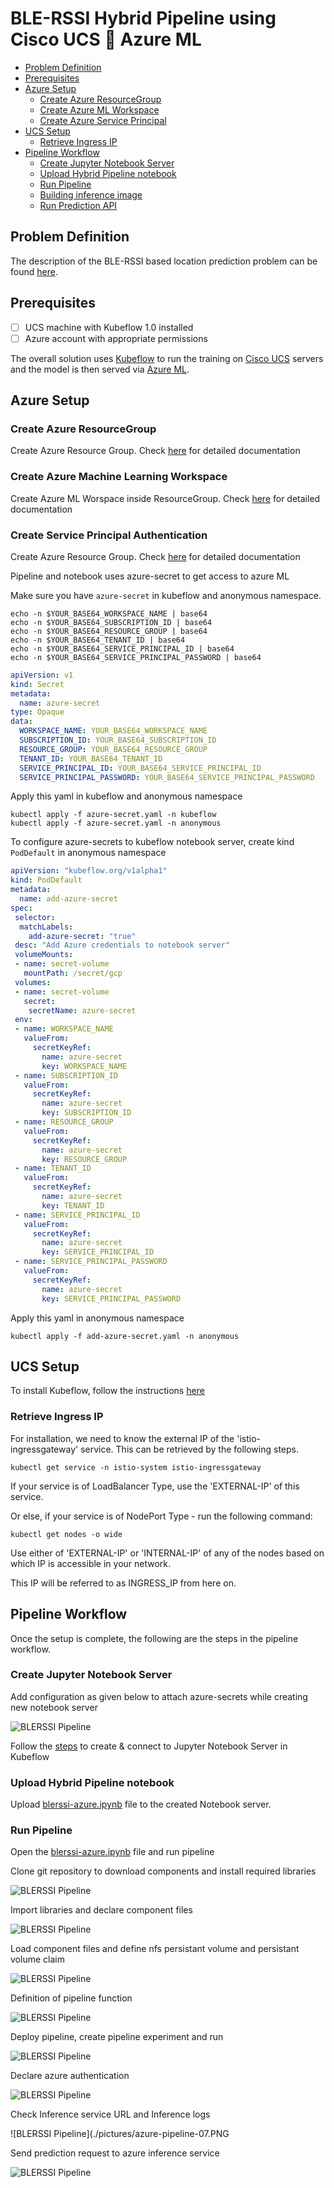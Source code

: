 # BLE-RSSI Hybrid Pipeline using Cisco UCS 🤝 Azure ML
<!-- vscode-markdown-toc -->
* [Problem Definition](#ProblemDefinition)
* [Prerequisites](#Prerequisites)
* [Azure Setup](#AzureSetup)
	* [Create Azure ResourceGroup](#CreateResourceGroup)
	* [Create Azure ML Workspace](#CreateMLWorkspace)
	* [Create Azure Service Principal](#CreateServicePreincpal)
* [UCS Setup](#UCSSetup)
	* [Retrieve Ingress IP](#RetrieveIngressIP)
* [Pipeline Workflow](#PipelineWorkflow)
	* [Create Jupyter Notebook Server](#CreateJupyterNotebookServer)
	* [Upload Hybrid Pipeline notebook](#UploadHybridPipelinenotebook)
	* [Run Pipeline](#RunPipeline)
	* [Building inference image](#Buildinginferenceimage)
	* [Run Prediction API](#RunPredictionAPI)

<!-- vscode-markdown-toc-config
	numbering=false
	autoSave=true
	/vscode-markdown-toc-config -->
<!-- /vscode-markdown-toc -->

## <a name='ProblemDefinition'></a>Problem Definition
The description of the BLE-RSSI based location prediction problem
can be found [here](../../README.md).

## <a name='Prerequisites'></a>Prerequisites

- [ ] UCS machine with Kubeflow 1.0 installed
- [ ] Azure account with appropriate permissions

The overall solution uses [Kubeflow](https://www.kubeflow.org/) to run
the training on [Cisco UCS](https://www.cisco.com/c/en_in/products/servers-unified-computing/index.html) servers and the model is then served via [Azure ML](https://docs.microsoft.com/en-us/azure/machine-learning/).

## <a name='AzureSetup'></a>Azure Setup
### <a name='CreateResourceGroup'></a>Create Azure ResourceGroup

Create Azure Resource Group. Check [here](https://docs.microsoft.com/en-us/azure/azure-resource-manager/management/manage-resource-groups-portal) for detailed documentation

### <a name='CreateMLWorkspace'></a>Create Azure Machine Learning Workspace

Create Azure ML Worspace inside ResourceGroup. Check [here](https://docs.microsoft.com/en-us/azure/machine-learning/how-to-manage-workspace) for detailed documentation

### <a name='CreateServicePrincipal'></a>Create Service Principal Authentication

Create Azure Resource Group. Check [here](https://docs.microsoft.com/en-us/azure/active-directory/develop/howto-create-service-principal-portal) for detailed documentation


Pipeline and notebook uses azure-secret to get access to azure ML

Make sure you have  `azure-secret` in kubeflow and anonymous namespace.

    echo -n $YOUR_BASE64_WORKSPACE_NAME | base64
    echo -n $YOUR_BASE64_SUBSCRIPTION_ID | base64
    echo -n $YOUR_BASE64_RESOURCE_GROUP | base64
    echo -n $YOUR_BASE64_TENANT_ID | base64
    echo -n $YOUR_BASE64_SERVICE_PRINCIPAL_ID | base64
    echo -n $YOUR_BASE64_SERVICE_PRINCIPAL_PASSWORD | base64
	
	
```yaml
apiVersion: v1
kind: Secret
metadata:
  name: azure-secret
type: Opaque
data:
  WORKSPACE_NAME: YOUR_BASE64_WORKSPACE_NAME
  SUBSCRIPTION_ID: YOUR_BASE64_SUBSCRIPTION_ID
  RESOURCE_GROUP: YOUR_BASE64_RESOURCE_GROUP
  TENANT_ID: YOUR_BASE64_TENANT_ID
  SERVICE_PRINCIPAL_ID: YOUR_BASE64_SERVICE_PRINCIPAL_ID
  SERVICE_PRINCIPAL_PASSWORD: YOUR_BASE64_SERVICE_PRINCIPAL_PASSWORD
```
Apply this yaml in kubeflow and anonymous namespace

```
kubectl apply -f azure-secret.yaml -n kubeflow
kubectl apply -f azure-secret.yaml -n anonymous
```
To configure azure-secrets to kubeflow notebook server, create kind `PodDefault` in anonymous namespace

```yaml
apiVersion: "kubeflow.org/v1alpha1"
kind: PodDefault
metadata:
  name: add-azure-secret
spec:
 selector:
  matchLabels:
    add-azure-secret: "true"
 desc: "Add Azure credentials to notebook server"
 volumeMounts:
 - name: secret-volume
   mountPath: /secret/gcp
 volumes:
 - name: secret-volume
   secret:
    secretName: azure-secret
 env:
 - name: WORKSPACE_NAME
   valueFrom:
     secretKeyRef:
       name: azure-secret
       key: WORKSPACE_NAME
 - name: SUBSCRIPTION_ID
   valueFrom:
     secretKeyRef:
       name: azure-secret
       key: SUBSCRIPTION_ID
 - name: RESOURCE_GROUP
   valueFrom:
     secretKeyRef:
       name: azure-secret
       key: RESOURCE_GROUP
 - name: TENANT_ID
   valueFrom:
     secretKeyRef:
       name: azure-secret
       key: TENANT_ID
 - name: SERVICE_PRINCIPAL_ID
   valueFrom:
     secretKeyRef:
       name: azure-secret
       key: SERVICE_PRINCIPAL_ID
 - name: SERVICE_PRINCIPAL_PASSWORD
   valueFrom:
     secretKeyRef:
       name: azure-secret
       key: SERVICE_PRINCIPAL_PASSWORD
```
Apply this yaml in anonymous namespace

```
kubectl apply -f add-azure-secret.yaml -n anonymous
```

## <a name='UCSSetup'></a>UCS Setup

To install Kubeflow, follow the instructions [here](../../../../../../install)

### <a name='RetrieveIngressIP'></a>Retrieve Ingress IP

For installation, we need to know the external IP of the 'istio-ingressgateway' service. This can be retrieved by the following steps.  

```
kubectl get service -n istio-system istio-ingressgateway
```

If your service is of LoadBalancer Type, use the 'EXTERNAL-IP' of this service.  

Or else, if your service is of NodePort Type - run the following command:  

```
kubectl get nodes -o wide
```

Use either of 'EXTERNAL-IP' or 'INTERNAL-IP' of any of the nodes based on which IP is accessible in your network.  

This IP will be referred to as INGRESS_IP from here on.

## <a name='PipelineWorkflow'></a>Pipeline Workflow
Once the setup is complete, the following are the steps in the pipeline
workflow.

### <a name='CreateJupyterNotebookServer'></a>Create Jupyter Notebook Server

Add configuration as given below to attach azure-secrets while creating new notebook server

![BLERSSI Pipeline](./pictures/6-notebook-configurations.PNG)

Follow the [steps](./../notebook#create--connect-to-jupyter-notebook-server) to create & connect to Jupyter Notebook Server in Kubeflow    
### <a name='UploadHybridPipelinenotebook'></a>Upload Hybrid Pipeline notebook

Upload [blerssi-azure.ipynb](blerssi-azure.ipynb) file to the created Notebook server.
    
### <a name='RunPipeline'></a>Run Pipeline

Open the [blerssi-azure.ipynb](blerssi-azure.ipynb) file and run pipeline

Clone git repository to download components and install required libraries 

![BLERSSI Pipeline](./pictures/azure-pipeline-01.PNG)

Import libraries and declare component files

![BLERSSI Pipeline](./pictures/azure-pipeline-02.PNG)

Load component files and define nfs persistant volume and persistant volume claim

![BLERSSI Pipeline](./pictures/azure-pipeline-03.PNG)

Definition of pipeline function

![BLERSSI Pipeline](./pictures/azure-pipeline-04.PNG)

Deploy pipeline, create pipeline experiment and run 

![BLERSSI Pipeline](./pictures/azure-pipeline-05.PNG)

Declare azure authentication

![BLERSSI Pipeline](./pictures/azure-pipeline-06.PNG)

Check Inference service URL and Inference logs

![BLERSSI Pipeline](./pictures/azure-pipeline-07.PNG

Send prediction request to azure inference service

![BLERSSI Pipeline](./pictures/azure-pipeline-08.PNG)
